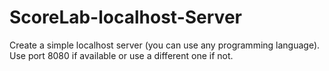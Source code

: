 # ScoreLab-localhost-Server
Create a simple localhost server (you can use any programming language). Use port 8080 if available or use a different one if not.
